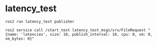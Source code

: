 # latency_test

```
ros2 run latency_test publisher
```

```
ros2 service call /start_test latency_test_msgs/srv/FileRequest "{name: 'latencies', size: 10, publish_interval: 10, cpu: 0, vm: 0, vm_bytes: 0}"
```